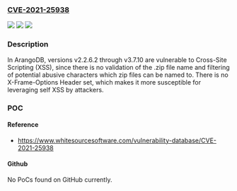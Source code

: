 ### [CVE-2021-25938](https://cve.mitre.org/cgi-bin/cvename.cgi?name=CVE-2021-25938)
![](https://img.shields.io/static/v1?label=Product&message=ArangoDB&color=blue)
![](https://img.shields.io/static/v1?label=Version&message=n%2Fa&color=blue)
![](https://img.shields.io/static/v1?label=Vulnerability&message=Cross-Site%20Scripting&color=brighgreen)

### Description

In ArangoDB, versions v2.2.6.2 through v3.7.10 are vulnerable to Cross-Site Scripting (XSS), since there is no validation of the .zip file name and filtering of potential abusive characters which zip files can be named to. There is no X-Frame-Options Header set, which makes it more susceptible for leveraging self XSS by attackers.

### POC

#### Reference
- https://www.whitesourcesoftware.com/vulnerability-database/CVE-2021-25938

#### Github
No PoCs found on GitHub currently.


